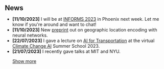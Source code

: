 <h1 id="news"></h1>

<h2 style="margin: 60px 0px 10px;">News</h2>

<ul>
<li><strong>[11/10/2023]</strong> I will be at <a href="https://meetings.informs.org/wordpress/phoenix2023/">INFORMS 2023</a> in Phoenix next week. Let me know if you're around and want to chat!</li>
<li><strong>[11/10/2023]</strong> New <a href="https://arxiv.org/abs/2310.06743">preprint</a> out on geographic location encoding with neural networks.</li>
<li><strong>[22/07/2023]</strong> I gave a lecture on <a href="https://www.youtube.com/watch?v=pOYEo2Gtw-c">AI for Transportation</a> at the virtual <a href="https://www.climatechange.ai">Climate Change AI</a> Summer School 2023.</li>
<li><strong>[21/07/2023]</strong> I recently gave talks at MIT and NYU.</li>
  
<a href="javascript:toggle_vis('newsmore')">Show more</a>
<div id="newsmore" style="display:none"> 
  <li><strong>[27/01/2023]</strong> I recently gave talks at Harvard, USC, TU Berlin and the National Renewable Energy Laboratory (NREL).</li>
  <li><strong>[20/01/2023]</strong> One <a href="https://arxiv.org/abs/2111.10144">paper</a> accepted at AISTATS 2023.</li>
  <li><strong>[20/12/2022]</strong> I will be co-organizing the <a href="https://www.climatechange.ai/events/iclr2023">Tackling Climate Change with Machine Learning Workshop</a> at ICLR 2023. Check the website for our Call for Submissions and further information.</li>
  <li><strong>[24/10/2022]</strong> One <a href="https://arxiv.org/abs/2111.10144">paper</a> accepted to the <a href="https://www.climatechange.ai/events/neurips2022">Tackling Climate Change with Machine Learning Workshop</a> at NeurIPS 2022.</li>
  <li><strong>[07/07/2022]</strong> I will join <a href="https://www.microsoft.com/en-us/research/lab/microsoft-research-new-england">Microsoft Research New England</a> as a postdoc in fall!</li>
  <li><strong>[14/06/2022]</strong> New <a href="https://arxiv.org/abs/2205.08886">preprint</a> out on GANs for geospatial point patterns.</li>
  <li><strong>[01/12/2021]</strong> Two papers [<a href="https://arxiv.org/abs/2201.11192">1</a>, <a href="https://arxiv.org/abs/2109.15044">2</a>] accepted at AAAI 2022.</li>
  <li><strong>[17/09/2021]</strong> Our <a href="https://arxiv.org/abs/2111.02149">paper</a> "Deployment Optimization for Shared e-Mobility Systems with Multi-agent Deep Neural Search" has been accepted at IEEE Transactions on Intelligent Transportation Systems.</li>
  <li><strong>[05/08/2021]</strong> One <a href="https://arxiv.org/abs/2006.10461">paper</a> accepted to SIGSPATIAL 2021.</li>
</div>

</ul>